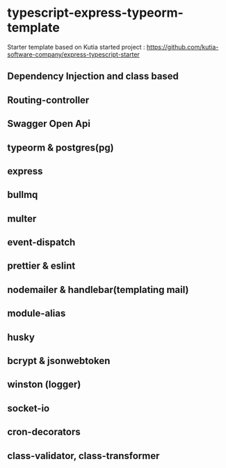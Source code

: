 # typescript-express-typeorm-template
Starter template based on Kutia started project : https://github.com/kutia-software-company/express-typescript-starter

## Dependency Injection and class based
## Routing-controller
## Swagger Open Api
## typeorm & postgres(pg)
## express
## bullmq
## multer 
## event-dispatch
## prettier & eslint
## nodemailer & handlebar(templating mail)
## module-alias
## husky
## bcrypt & jsonwebtoken
## winston (logger)
## socket-io
## cron-decorators
## class-validator, class-transformer
